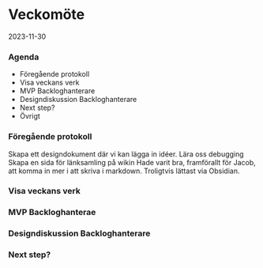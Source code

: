 # Veckomöte
2023-11-30

### Agenda
- Föregående protokoll
- Visa veckans verk
- MVP Backloghanterare
- Designdiskussion Backloghanterare
- Next step? 
- Övrigt


### Föregående protokoll
Skapa ett designdokument där vi kan lägga in idéer.
Lära oss debugging
Skapa en sida för länksamling på wikin
Hade varit bra, framförallt för Jacob, att komma in mer i att skriva i markdown. Troligtvis lättast via Obsidian.

### Visa veckans verk


### MVP Backloghanterae


### Designdiskussion Backloghanterare


### Next step?
